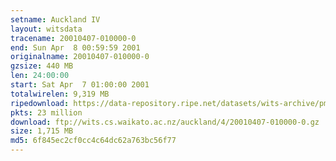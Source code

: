 ```yaml
---
setname: Auckland IV
layout: witsdata
tracename: 20010407-010000-0
end: Sun Apr  8 00:59:59 2001
originalname: 20010407-010000-0
gzsize: 440 MB
len: 24:00:00
start: Sat Apr  7 01:00:00 2001
totalwirelen: 9,319 MB
ripedownload: https://data-repository.ripe.net/datasets/wits-archive/pma/long/auck/4//20010407-010000-0.gz
pkts: 23 million
download: ftp://wits.cs.waikato.ac.nz/auckland/4/20010407-010000-0.gz
size: 1,715 MB
md5: 6f845ec2cf0cc4c64dc62a763bc56f77
---
```

